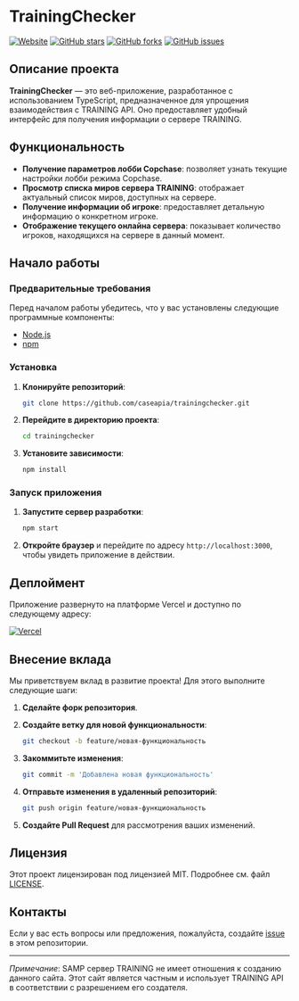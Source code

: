 # TrainingChecker

[![Website](https://img.shields.io/website?url=https%3A%2F%2Ftrainingchecker.vercel.app)](https://trainingchecker.vercel.app)
[![GitHub stars](https://img.shields.io/github/stars/caseapia/trainingchecker)](https://github.com/caseapia/trainingchecker/stargazers)
[![GitHub forks](https://img.shields.io/github/forks/caseapia/trainingchecker)](https://github.com/caseapia/trainingchecker/network/members)
[![GitHub issues](https://img.shields.io/github/issues/caseapia/trainingchecker)](https://github.com/caseapia/trainingchecker/issues)


## Описание проекта

**TrainingChecker** — это веб-приложение, разработанное с использованием TypeScript, предназначенное для упрощения взаимодействия с TRAINING API. Оно предоставляет удобный интерфейс для получения информации о сервере TRAINING.

## Функциональность

- **Получение параметров лобби Copchase**: позволяет узнать текущие настройки лобби режима Copchase.
- **Просмотр списка миров сервера TRAINING**: отображает актуальный список миров, доступных на сервере.
- **Получение информации об игроке**: предоставляет детальную информацию о конкретном игроке.
- **Отображение текущего онлайна сервера**: показывает количество игроков, находящихся на сервере в данный момент.

## Начало работы

### Предварительные требования

Перед началом работы убедитесь, что у вас установлены следующие программные компоненты:

- [Node.js](https://nodejs.org/)
- [npm](https://www.npmjs.com/)

### Установка

1. **Клонируйте репозиторий**:

    ```bash
    git clone https://github.com/caseapia/trainingchecker.git
    ```

2. **Перейдите в директорию проекта**:

    ```bash
    cd trainingchecker
    ```

3. **Установите зависимости**:

    ```bash
    npm install
    ```

### Запуск приложения

1. **Запустите сервер разработки**:

    ```bash
    npm start
    ```

2. **Откройте браузер** и перейдите по адресу `http://localhost:3000`, чтобы увидеть приложение в действии.

## Деплоймент

Приложение развернуто на платформе Vercel и доступно по следующему адресу:

[![Vercel](https://img.shields.io/badge/Deployed%20on-Vercel-blue)](https://trainingchecker.vercel.app)

## Внесение вклада

Мы приветствуем вклад в развитие проекта! Для этого выполните следующие шаги:

1. **Сделайте форк репозитория**.
2. **Создайте ветку для новой функциональности**:

    ```bash
    git checkout -b feature/новая-функциональность
    ```

3. **Закоммитьте изменения**:

    ```bash
    git commit -m 'Добавлена новая функциональность'
    ```

4. **Отправьте изменения в удаленный репозиторий**:

    ```bash
    git push origin feature/новая-функциональность
    ```

5. **Создайте Pull Request** для рассмотрения ваших изменений.

## Лицензия

Этот проект лицензирован под лицензией MIT. Подробнее см. файл [LICENSE](https://github.com/caseapia/trainingchecker/blob/main/LICENSE).

## Контакты

Если у вас есть вопросы или предложения, пожалуйста, создайте [issue](https://github.com/caseapia/trainingchecker/issues) в этом репозитории.

---

*Примечание*: SAMP сервер TRAINING не имеет отношения к созданию данного сайта. Этот сайт является частным и использует TRAINING API в соответствии с разрешением его создателя.
